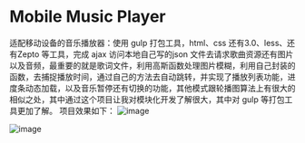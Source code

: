# Mobile Music Player
适配移动设备的音乐播放器：使用 gulp 打包工具，html、css 还有3.0、less、还有Zepto 等工具，完成 ajax 访问本地自己写的json 文件去请求歌曲资源还有图片以及音频，最重要的就是歌词文件，利用高斯函数处理图片模糊，利用自己封装的函数，去捕捉播放时间，通过自己的方法去自动跳转，并实现了播放列表功能，进度条动态加载，以及音乐暂停还有切换的功能，其他模式跟轮播图算法上有很大的相似之处，其中通过这个项目让我对模块化开发了解很大，其中对 gulp 等打包工具更加了解。
项目效果如下：
![image](https://github.com/mydreams0225/MobileMusicPlayer/tree/master/src/images/show1.png)

![image](https://github.com/mydreams0225/MobileMusicPlayer/tree/master/src/images/show2.png)